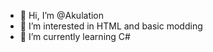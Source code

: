 - 👋 Hi, I’m @Akulation
- 👀 I’m interested in HTML and basic modding
- 🌱 I’m currently learning C#

<!---
Akulation/Akulation is a ✨ special ✨ repository because its `README.md` (this file) appears on your GitHub profile.
You can click the Preview link to take a look at your changes.
--->
